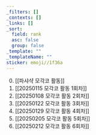 ```yaml
---
_filters: []
_contexts: []
_links: []
_sort:
  field: rank
  asc: false
  group: false
_template: ""
_templateName: ""
sticker: emoji//1f36a
---
```

0. [[파샤샥 모각코 활동]]
1. [[20250115 모각코 활동 1회차]]
2. [[20250108 모각코 활동 2회차]]
3. [[20250122 모각코 활동 3회차]]
4. [[20250129 모각코 활동 4회차]]
5. [[20250205 모각코 활동 5회차]]
6. [[20250212 모각코 활동 6회차]]